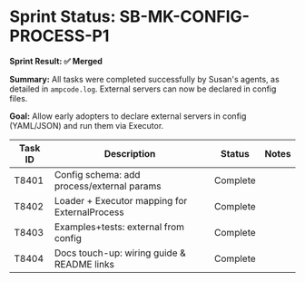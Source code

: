 # Sprint Status: SB-MK-CONFIG-PROCESS-P1

**Sprint Result: ✅ Merged**

**Summary:** All tasks were completed successfully by Susan's agents, as detailed in `ampcode.log`. External servers can now be declared in config files.

**Goal:** Allow early adopters to declare external servers in config (YAML/JSON) and run them via Executor.

| Task ID | Description                               | Status    | Notes |
|---------|-------------------------------------------|-----------|-------|
| T8401   | Config schema: add process/external params| Complete  |       |
| T8402   | Loader + Executor mapping for ExternalProcess| Complete  |       |
| T8403   | Examples+tests: external from config      | Complete  |       |
| T8404   | Docs touch-up: wiring guide & README links| Complete  |       |
